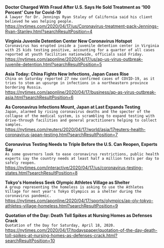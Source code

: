 **Doctor Charged With Fraud After U.S. Says He Sold Treatment as ‘100 Percent’ Cure for Covid-19**\
`A lawyer for Dr. Jennings Ryan Staley of California said his client believed he was helping people.`\
https://nytimes.com/2020/04/17/us/Coronavirus-treatment-pack-Jennings-Ryan-Stanley.html?searchResultPosition=4

**Virginia Juvenile Detention Center New Coronavirus Hotspot**\
`Coronavirus has erupted inside a juvenile detention center in Virginia with 25 kids testing positive, accounting for a quarter of all cases reported at youth facilities nationwide, officials said Friday.`\
https://nytimes.com/aponline/2020/04/17/us/ap-us-virus-outbreak-juvenile-detention.html?searchResultPosition=5

**Asia Today: China Fights New Infections, Japan Cases Rise**\
`China on Saturday reported 27 new confirmed cases of COVID-19, as it tries to stem an upsurge in infections in a northeastern province bordering Russia.`\
https://nytimes.com/aponline/2020/04/17/business/ap-as-virus-outbreak-asia.html?searchResultPosition=6

**As Coronavirus Infections Mount, Japan at Last Expands Testing**\
`Japan, alarmed by rising coronavirus deaths and the specter of the collapse of the medical system, is scrambling to expand testing with drive-through facilities and general practitioners helping to collect samples.`\
https://nytimes.com/reuters/2020/04/17/world/asia/17reuters-health-coronavirus-japan-testing.html?searchResultPosition=7

**Coronavirus Testing Needs to Triple Before the U.S. Can Reopen, Experts Say**\
`As some governors look to ease coronavirus restrictions, public health experts say the country needs at least half a million tests per day to safely reopen.`\
https://nytimes.com/interactive/2020/04/17/us/coronavirus-testing-states.html?searchResultPosition=8

**Tokyo's Homeless Seek Olympic Athletes Village as Shelter**\
`A group representing the homeless is asking to use the Athletes Village for next year's Tokyo Olympics as a shelter during the coronavirus pandemic.`\
https://nytimes.com/aponline/2020/04/17/sports/olympics/ap-oly-tokyo-athletes-village-homeless.html?searchResultPosition=9

**Quotation of the Day: Death Toll Spikes at Nursing Homes as Defenses Crack**\
`Quotation of the Day for Saturday, April 18, 2020.`\
https://nytimes.com/2020/04/17/todayspaper/quotation-of-the-day-death-toll-spikes-at-nursing-homes-as-defenses-crack.html?searchResultPosition=10

